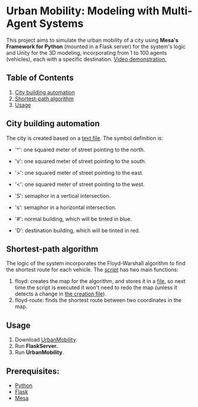 # Urban Mobility: Modeling with Multi-Agent Systems
This project aims to simulate the urban mobility of a city using **Mesa's Framework for Python** (mounted in a Flask server) for the system's logic and Unity for the 3D modeling, incorporating from 1 to 100 agents (vehicles), each with a specific destination. [Video demonstration.](https://youtu.be/KMveiYLW0GA)

## Table of Contents
1. [City building automation](https://github.com/ricardoalonsomx/urban-mobility/#city-building-automation)
2. [Shortest-path algorithm](https://github.com/ricardoalonsomx/urban-mobility/#shortest-path-algorithm)
3. [Usage](https://github.com/ricardoalonsomx/urban-mobility#usage)

## City building automation
The city is created based on a [text file](/flask/base.txt). The symbol definition is:
- '^': one squared meter of street pointing to the north.
- 'v': one squared meter of street pointing to the south.
- '>': one squared meter of street pointing to the east.
- '<': one squared meter of street pointing to the west.

- 'S': semaphor in a vertical intersection.
- 's': semaphor in a horizontal intersection.

- '#': normal building, which will be tinted in blue.
- 'D': destination building, which will be tinted in red.

## Shortest-path algorithm
The logic of the system incorporates the Floyd-Warshall algorithm to find the shortest route for each vehicle. The [script](/flask/floyd_warshall.py) has two main functions:
1. floyd: creates the map for the algorithm, and stores it in a [file](/flask/floyd_map.py), so next time the script is executed it won't need to redo the map (unless it detects a change in [the creation file](/flask/base.txt)).
2. floyd-route: finds the shortest route between two coordinates in the map.

## Usage
1. Download [UrbanMobility](https://github.com/ricardoalonsomx/urban-mobility/releases).
2. Run **FlaskServer.**
3. Run **UrbanMobility**.

## Prerequisites:
- [Python](https://www.python.org/downloads/)
- [Flask](https://flask.palletsprojects.com/en/2.3.x/installation/)
- [Mesa](https://pypi.org/project/Mesa/)
